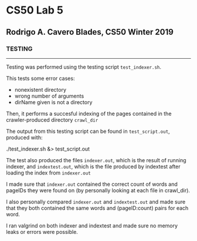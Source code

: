 # CS50 Lab 5
## Rodrigo A. Cavero Blades, CS50 Winter 2019

### TESTING
---
Testing was performed using the testing script `test_indexer.sh`.

This tests some error cases:
* nonexistent directory
* wrong number of arguments
* dirName given is not a directory

Then, it performs a succesful indexing of the pages contained in the crawler-produced directory `crawl_dir`

The output from this testing script can be found in `test_script.out`, produced with:

./test_indexer.sh &> test_script.out

The test also produced the files `indexer.out`, which is the result of running indexer, and `indextest.out`, which is the file produced by indextest after loading the index from `indexer.out`

I made sure that `indexer.out` contained the correct count of words and pageIDs they were found on (by personally looking at each file in crawl_dir).

I also personally compared `indexer.out` and `indextest.out` and made sure that they both contained the same words and (pageID:count) pairs for each word.

I ran valgrind on both indexer and indextest and made sure no memory leaks or errors were possible.